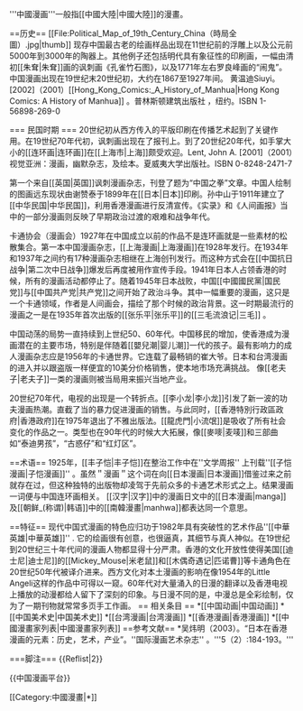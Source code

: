 '''中國漫画'''一般指[[中國大陸|中國大陸]]的漫畫。

==历史==
[[File:Political_Map_of_19th_Century_China（時局全圖）.jpg|thumb]]
现存中国最古老的绘画样品出现在11世纪前的浮雕上以及公元前5000年到3000年的陶器上。其他例子还包括明代具有象征性的印刷画，一幅由清初[[朱耷|朱耷]]画的讽刺画《孔雀竹石图》，以及1771年左右罗良峰画的“闹鬼”。中国漫画出现在19世纪末20世纪初，大约在1867至1927年间。 <ref name="Wendy">黄温迪Siuyi。[2002]（2001）[[Hong_Kong_Comics:_A_History_of_Manhua|Hong Kong Comics: A History of Manhua]] 。普林斯顿建筑出版社 ，纽约。ISBN 1-56898-269-0</ref>

=== 民国时期 ===
20世纪初从西方传入的平版印刷在传播艺术起到了关键作用。在19世纪70年代初，讽刺画出现在了报刊上。到了20世纪20年代，如手掌大小的[[连环画|连环画]]在[[上海市|上海]]颇受欢迎。<ref name="Lent">Lent, John A. [2001]（2001）视觉亚洲：漫画，幽默杂志，及绘本。夏威夷大学出版社。ISBN 0-8248-2471-7</ref>

第一个来自[[英国|英国]]讽刺漫画杂志，刊登了题为“中国之拳”文章。中国人绘制的图画远东现状由谢赞泰于1899年在[[日本|日本]]印刷。孙中山于1911年建立了[[中华民国|中华民国]]，利用香港漫画进行反清宣传。《实录》和《人间画报》当中的一部分漫画则反映了早期政治过渡的艰难和战争年代。<ref name="Wendy" />

卡通协会（漫画会）1927年在中国成立以前的作品不是连环画就是一些素材的松散集合。第一本中国漫画杂志，[[上海漫画|上海漫画]]在1928年发行。<ref name="Wendy" />在1934年和1937年之间约有17种漫画杂志相继在上海创刊发行。而这种方式会在[[中国抗日战争|第二次中日战争]]爆发后再度被用作宣传手段。1941年日本人占领香港的时候，所有的漫画活动都停止了。随着1945年日本战败，中国[[中國國民黨|国民党]]与[[中国共产党|共产党]]之间开始了政治斗争。其中一幅重要的漫画，这只是一个卡通领域，作者是人间画会，描绘了那个时候的政治背景。<ref name="Wendy" />这一时期最流行的漫画之一是在1935年首次出版的[[张乐平|张乐平]]的[[三毛流浪记|三毛]] 。

中国动荡的局势一直持续到上世纪50、60年代。中国移民的增加，使香港成为漫画潜在的主要市场，特别是伴随着[[嬰兒潮|婴儿潮]]一代的孩子。最有影响力的成人漫画杂志应是1956年的卡通世界。它连载了最畅销的崔大爷。日本和台湾漫画的进入并以跟盗版一样便宜的10美分价格销售，使本地市场充满挑战。<ref name="Wendy" />  像[[老夫子|老夫子]]一类的漫画则被当局用来振兴当地产业。

20世纪70年代，电视的出现是一个转折点。[[李小龙|李小龙]]引发了新一波的功夫漫画热潮。直截了当的暴力促进漫画的销售。与此同时，[[香港特別行政區政府|香港政府]]在1975年退出了不雅出版法。[[龍虎門|小流氓]]是吸收了所有社会变化的作品之一。类型也在90年代的时候大大拓展，像[[麥嘜|麦唛]]和三部曲如“泰迪男孩”，“古惑仔”和“红灯区”。<ref name="Wendy" />

==术语==
1925年，[[丰子恺|丰子恺]]在整治工作中在''文学周报''  上刊载<ref name="Lent"></ref>''[[子恺漫画|子恺漫画]]'' 。虽然＂漫画＂这个词在向[[日本漫画|日本漫画]]借鉴过来之前就存在过，但这种独特的出版物却凌驾于先前众多的卡通艺术形式之上。<ref name="Wendy"></ref>结果漫画一词便与中国连环画相关。 [[汉字|汉字]]中的漫画日文中的[[日本漫画|manga]]及[[朝鲜_(称谓)|韩语]]中的[[南韓漫畫|manhwa]]都表达同一个意思。

==特征==
现代中国式漫画的特色应归功于1982年具有突破性的艺术作品''[[中華英雄|中華英雄]]'' .<ref name="Wendy"></ref> 它的绘画很有创意，也很逼真，其细节与真人神似。在19世纪到20世纪三十年代间的漫画人物都显得十分严肃。香港的文化开放性使得美国[[迪士尼|迪士尼]]的[[Mickey_Mouse|米老鼠]]和[[木偶奇遇记|匹诺曹]]等卡通角色在20世纪50年代被译介进来。西方文化对本土漫画的影响在像1954年的Little Angeli这样的作品中可得以一窥。60年代对大量涌入的日漫的翻译以及香港电视上播放的动漫都给人留下了深刻的印象。与日漫不同的是，中漫总是全彩绘制，仅为了一期刊物就常常多页手工作画。
== 相关条目 ==
*[[中国动画|中国动画]]
*[[中国美术史|中国美术史]]
*[[台湾漫画|台湾漫画]]
*[[香港漫画|香港漫画]]
*[[中國漫畫家列表|中國漫畫家列表]]
==参考文献==
*吴炜明（2003）。“日本在香港漫画的元素：历史，艺术，产业”。''国际漫画艺术杂志''  。'''5（2）:184-193。''' 

===脚注===
{{Reflist|2}}

{{中国漫画平台}}

[[Category:中國漫畫|*]]